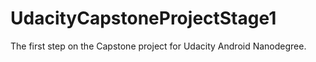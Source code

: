 # UdacityCapstoneProjectStage1
The first step on the Capstone project for Udacity Android Nanodegree.
